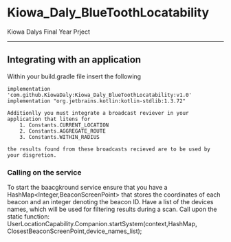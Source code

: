 # Kiowa_Daly_BlueToothLocatability
Kiowa Dalys Final Year Prject

---

## **Integrating with an application**

Within your build.gradle file insert the following 

    implementation 'com.github.KiowaDaly:Kiowa_Daly_BlueToothLocatability:v1.0'
    implementation "org.jetbrains.kotlin:kotlin-stdlib:1.3.72"
    
    Additionlly you must integrate a broadcast reviever in your application that litens for 
        1. Constants.CURRENT_LOCATION
        2. Constants.AGGREGATE_ROUTE
        3. Constants.WITHIN_RADIUS
    
    the results found from these broadcasts recieved are to be used by your disgretion.

### Calling on the service
To start the baacgkround service ensure that you have a HashMap<Integer,BeaconScreenPoint> that stores the coordinates of each beacon and an integer denoting the beacon ID.
Have a list of the devices names, which will be used for filtering results during a scan.
Call upon the static function: 
         UserLocationCapability.Companion.startSystem(context,HashMap, ClosestBeaconScreenPoint,device_names_list);
